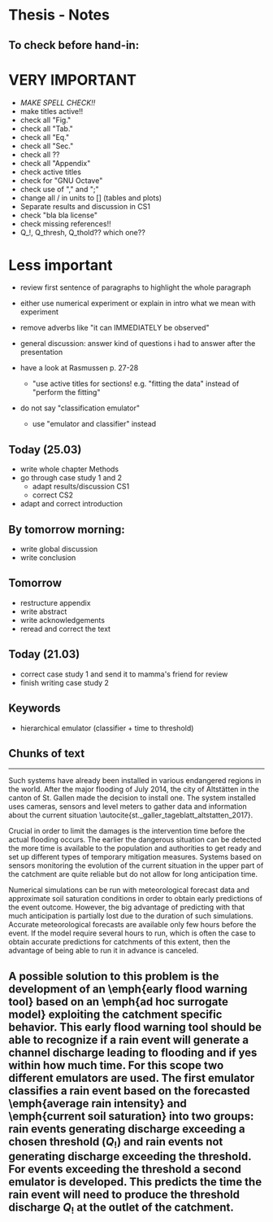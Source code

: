 # Thesis - Notes

## To check before hand-in:
# VERY IMPORTANT
* _MAKE SPELL CHECK!!_
* make titles active!!
* check all "Fig."
* check all "Tab."
* check all "Eq."
* check all "Sec."
* check all ??
* check all "Appendix"
* check active titles
* check for "GNU Octave"
* check use of "," and ";"
* change all / in units to [] (tables and plots)
* Separate results and discussion in CS1
* check "bla bla license"
* check missing references!!
* Q_!, Q_thresh, Q_thold?? which one??

# Less important
* review first sentence of paragraphs to highlight the whole paragraph
* either use numerical experiment or explain in intro what we mean with
  experiment
* remove adverbs like "it can IMMEDIATELY be observed"
* general discussion: answer kind of questions i had to answer after the
  presentation
* have a look at Rasmussen p. 27-28


    - "use active titles for sections! e.g. "fitting the data" instead of
      "perform the fitting"
* do not say "classification emulator"
    - use "emulator and classifier" instead

## Today (25.03)
* write whole chapter Methods
* go through case study 1 and 2
  - adapt results/discussion CS1
  - correct CS2
* adapt and correct introduction

## By tomorrow morning:
* write global discussion
* write conclusion

## Tomorrow
* restructure appendix
* write abstract
* write acknowledgements
* reread and correct the text


## Today (21.03)
* correct case study 1 and send it to mamma's friend for review
* finish writing case study 2

## Keywords
* hierarchical emulator (classifier + time to threshold)


## Chunks of text
--------------------------------------------------------------------------------
Such systems have already been installed in various endangered regions in the world.
After the major flooding of July 2014, the city of Altstätten in the canton of St. Gallen made the decision to install one.
The system installed uses cameras, sensors and level meters to gather data and information about the current situation \autocite{st._galler_tageblatt_altstatten_2017}.

Crucial in order to limit the damages is the intervention time before the actual flooding occurs.
The earlier the dangerous situation can be detected the more time is available to the population and authorities to get ready and set up different types of temporary mitigation measures.
Systems based on sensors monitoring the evolution of the current situation in the upper part of the catchment are quite reliable but do not allow for long anticipation time.

Numerical simulations can be run with meteorological forecast data and approximate soil saturation conditions in order to obtain early predictions of the event outcome.
However, the big advantage of predicting with that much anticipation is partially lost due to the duration of such simulations.
Accurate meteorological forecasts are available only few hours before the event.
If the model require several hours to run, which is often the case to obtain accurate predictions for catchments of this extent, then the advantage of being able to run it in advance is canceled.

A possible solution to this problem is the development of an \emph{early flood warning tool} based on an \emph{ad hoc surrogate model} exploiting the catchment specific behavior.
This early flood warning tool should be able to recognize if a rain event will generate a channel discharge leading to flooding and if yes within how much time.
For this scope two different emulators are used.
The first emulator classifies a rain event based on the forecasted \emph{average rain intensity} and \emph{current soil saturation} into two groups: rain events generating discharge exceeding a chosen threshold ($Q_!$) and rain events not generating discharge exceeding the threshold.
For events exceeding the threshold a second emulator is developed.
This predicts the time the rain event will need to produce the threshold discharge $Q_!$ at the outlet of the catchment.
--------------------------------------------------------------------------------
